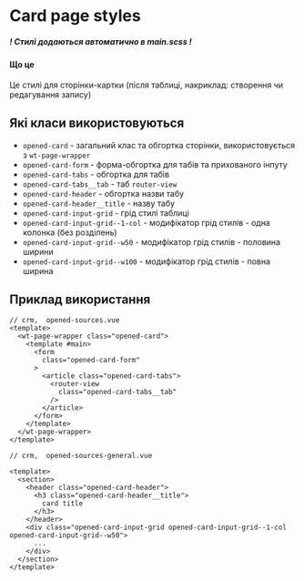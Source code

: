 # Card page styles

##### ! Стилі додаються автоматично в main.scss !
#### Що це

Це стилі для сторінки-картки (після таблиці, накриклад: створення чи редагування запису) 

## Які класи використовуються

- `opened-card` - загальний клас та обгортка сторінки, використовується з `wt-page-wrapper`     
- `opened-card-form` - форма-обгортка для табів та прихованого інпуту
- `opened-card-tabs` - обгортка для табів
- `opened-card-tabs__tab` - таб `router-view`        
- `opened-card-header` - обгортка назви табу
- `opened-card-header__title` - назву табу
- `opened-card-input-grid` - грід стилі таблиці    
- `opened-card-input-grid--1-col` - модифікатор грід стилів - одна колонка (без розділень)
- `opened-card-input-grid--w50` - модифікатор грід стилів - половина ширини
- `opened-card-input-grid--w100` - модифікатор грід стилів - повна ширина
    
## Приклад використання

```vue
// crm,  opened-sources.vue
<template>
  <wt-page-wrapper class="opened-card">
    <template #main>
      <form
        class="opened-card-form"
      >
        <article class="opened-card-tabs">
          <router-view
            class="opened-card-tabs__tab"
          />
        </article>
      </form>
    </template>
  </wt-page-wrapper>
</template>

// crm,  opened-sources-general.vue

<template>
  <section>
    <header class="opened-card-header">
      <h3 class="opened-card-header__title">
        card title
      </h3>
    </header>
    <div class="opened-card-input-grid opened-card-input-grid--1-col opened-card-input-grid--w50">
      ...
    </div>
  </section>
</template>
```
